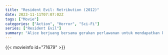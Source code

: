 ```yaml
---
title: "Resident Evil: Retribution (2012)"
date: 2023-11-11T07:07:02Z
tags: ["Movie"]
categories: ["Action", "Horror", "Sci-Fi"]
series: ["Resident Evil"]
summary: "Alice berjuang bersama gerakan perlawanan untuk mendapatkan kembali kebebasannya dari fasilitas pengujian Umbrella Corporation."
---
```


<mux-player stream-type="on-demand"
src="https://kp3d-my.sharepoint.com/personal/ryoo_kp3d_onmicrosoft_com/_layouts/15/download.aspx?share=ETzPR4qYUchDi7zVjiUM85QBxW_0dAQbNHjnAthxkekprw" prefer-playback="mse" controls>

</mux-player>


{{< movieinfo id="71679" >}}

<script src="https://cdn.jsdelivr.net/npm/@mux/mux-player"></script>

 <script type="application/ld+json ">
{
"@context": "https://schema.org/",
"@type": "VideoObject",
"name": "Resident Evil: Retribution (2012)",
"contentUrl": "https://stream.mux.com/uY3wowWT7vR64kWdQ6q7KojV2U2D3CM5nyADlT023ZHQ.m3u8",
"thumbnailUrl": "https://www.themoviedb.org/t/p/original/daOUMiTRNA5BcACG0sb6SS1xjZx.jpg?width=314&fit_mode=preserve&time=25",
"uploadDate": "2023-11-11T07:07:02Z",
}

</script>